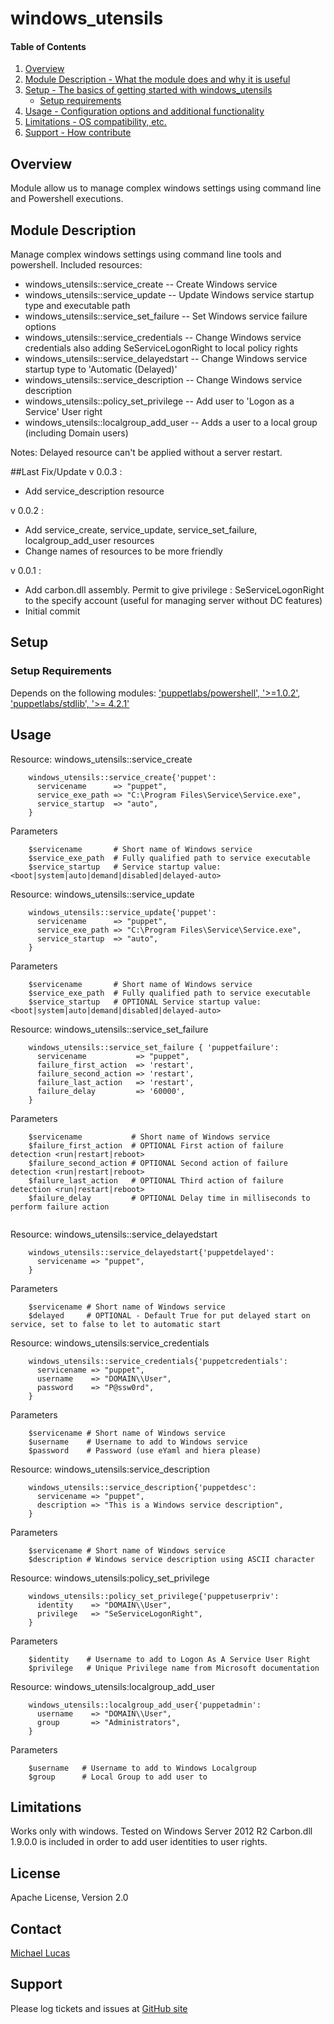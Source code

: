 # windows_utensils

#### Table of Contents

1. [Overview](#overview)
2. [Module Description - What the module does and why it is useful](#module-description)
3. [Setup - The basics of getting started with windows_utensils](#setup)
    * [Setup requirements](#setup-requirements)
4. [Usage - Configuration options and additional functionality](#usage)
5. [Limitations - OS compatibility, etc.](#limitations)
6. [Support - How contribute](#Support)

## Overview

Module allow us to manage complex windows settings using command line and Powershell executions.

## Module Description

Manage complex windows settings using command line tools and powershell.  Included resources:

 - windows_utensils::service_create       -- Create Windows service
 - windows_utensils::service_update       -- Update Windows service startup type and executable path
 - windows_utensils::service_set_failure  -- Set Windows service failure options
 - windows_utensils::service_credentials  -- Change Windows service credentials also adding SeServiceLogonRight to local policy rights
 - windows_utensils::service_delayedstart -- Change Windows service startup type to 'Automatic (Delayed)'
 - windows_utensils::service_description  -- Change Windows service description
 - windows_utensils::policy_set_privilege -- Add user to 'Logon as a Service' User right
 - windows_utensils::localgroup_add_user  -- Adds a user to a local group (including Domain users)

Notes:  Delayed resource can't be applied without a server restart.

##Last Fix/Update
v 0.0.3 :
 - Add service_description resource

v 0.0.2 :
 - Add service_create, service_update, service_set_failure, localgroup_add_user resources
 - Change names of resources to be more friendly
 
v 0.0.1 :
 - Add carbon.dll assembly. Permit to give privilege : SeServiceLogonRight to the specify account (useful for managing server without DC features)
 - Initial commit

 
## Setup

### Setup Requirements

Depends on the following modules:
['puppetlabs/powershell', '>=1.0.2'](https://forge.puppetlabs.com/puppetlabs/powershell),
['puppetlabs/stdlib', '>= 4.2.1'](https://forge.puppetlabs.com/puppetlabs/stdlib)


## Usage

Resource: windows_utensils::service_create
```
	windows_utensils::service_create{'puppet':
	  servicename      => "puppet",
	  service_exe_path => "C:\Program Files\Service\Service.exe",
	  service_startup  => "auto",
	}
```
Parameters
```
	$servicename       # Short name of Windows service
	$service_exe_path  # Fully qualified path to service executable
	$service_startup   # Service startup value: <boot|system|auto|demand|disabled|delayed-auto>
```


Resource: windows_utensils::service_update
```
	windows_utensils::service_update{'puppet':
	  servicename      => "puppet",
	  service_exe_path => "C:\Program Files\Service\Service.exe",
	  service_startup  => "auto",
	}
```
Parameters
```
	$servicename       # Short name of Windows service
	$service_exe_path  # Fully qualified path to service executable
	$service_startup   # OPTIONAL Service startup value: <boot|system|auto|demand|disabled|delayed-auto>
```


Resource: windows_utensils::service_set_failure
```
	windows_utensils::service_set_failure { 'puppetfailure':
	  servicename           => "puppet",
	  failure_first_action  => 'restart',
	  failure_second_action => 'restart',
	  failure_last_action   => 'restart',
	  failure_delay         => '60000',
	}
```
Parameters
```
	$servicename           # Short name of Windows service
	$failure_first_action  # OPTIONAL First action of failure detection <run|restart|reboot>
	$failure_second_action # OPTIONAL Second action of failure detection <run|restart|reboot>
	$failure_last_action   # OPTIONAL Third action of failure detection <run|restart|reboot>
	$failure_delay         # OPTIONAL Delay time in milliseconds to perform failure action
	
```


Resource: windows_utensils::service_delayedstart
```
	windows_utensils::service_delayedstart{'puppetdelayed':
	  servicename => "puppet",
	}
```
Parameters
```
	$servicename # Short name of Windows service
	$delayed     # OPTIONAL - Default True for put delayed start on service, set to false to let to automatic start
```


Resource: windows_utensils:service_credentials
```
	windows_utensils::service_credentials{'puppetcredentials':
	  servicename => "puppet",
	  username    => "DOMAIN\\User",
	  password    => "P@ssw0rd",
	}
```

Parameters
```
	$servicename # Short name of Windows service
	$username    # Username to add to Windows service
	$password    # Password (use eYaml and hiera please)
```


Resource: windows_utensils:service_description
```
	windows_utensils::service_description{'puppetdesc':
	  servicename => "puppet",
	  description => "This is a Windows service description",
	}
```

Parameters
```
	$servicename # Short name of Windows service
	$description # Windows service description using ASCII character
```


Resource: windows_utensils:policy_set_privilege
```
	windows_utensils::policy_set_privilege{'puppetuserpriv':
	  identity    => "DOMAIN\\User",
	  privilege   => "SeServiceLogonRight",
	}
```

Parameters
```
	$identity    # Username to add to Logon As A Service User Right
	$privilege   # Unique Privilege name from Microsoft documentation
```


Resource: windows_utensils:localgroup_add_user
```
	windows_utensils::localgroup_add_user{'puppetadmin':
	  username    => "DOMAIN\\User",
	  group       => "Administrators",
	}
```

Parameters
```
	$username   # Username to add to Windows Localgroup
	$group      # Local Group to add user to
```


## Limitations

Works only with windows.
Tested on Windows Server 2012 R2
Carbon.dll 1.9.0.0 is included in order to add user identities to user rights.


License
-------
Apache License, Version 2.0

Contact
-------
[Michael Lucas](https://github.com/mtlucas)

Support
-------
Please log tickets and issues at [GitHub site](https://github.com/mtlucas/windows_utensils/issues)